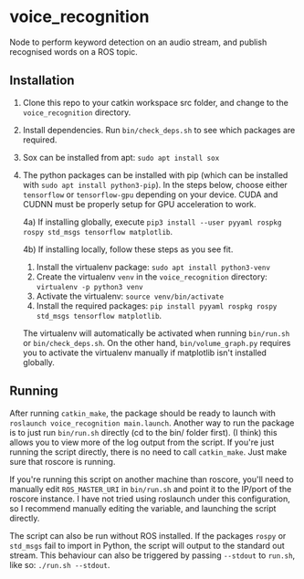 # voice_recognition
Node to perform keyword detection on an audio stream, and publish recognised words on a ROS topic.

## Installation
1. Clone this repo to your catkin workspace src folder, and change to the `voice_recognition` directory.
2. Install dependencies. Run `bin/check_deps.sh` to see which packages are required. 
3. Sox can be installed from apt: `sudo apt install sox`
4. The python packages can be installed with pip (which can be installed with `sudo apt install python3-pip`). 
In the steps below, choose either `tensorflow` or `tensorflow-gpu` depending on your device. CUDA and CUDNN must be properly setup for GPU acceleration to work.

	4a) If installing globally, execute `pip3 install --user pyyaml rospkg rospy std_msgs tensorflow matplotlib`.

	4b) If installing locally, follow these steps as you see fit.
	1. Install the virtualenv package:
	`sudo apt install python3-venv`
	2. Create the virtualenv `venv` in the `voice_recognition` directory:
	`virtualenv -p python3 venv`
	3. Activate the virtualenv:
	`source venv/bin/activate`
	4. Install the required packages:
	`pip install pyyaml rospkg rospy std_msgs tensorflow matplotlib`.

	The virtualenv will automatically be activated when running `bin/run.sh` or `bin/check_deps.sh`. On the other hand, `bin/volume_graph.py` requires you to activate the virtualenv manually if matplotlib isn't installed globally.  

## Running
After running `catkin_make`, the package should be ready to launch with `roslaunch voice_recognition main.launch`. Another way to run the package is to just run `bin/run.sh` directly (cd to the bin/ folder first). (I think) this allows you to view more of the log output from the script. If you're just running the script directly, there is no need to call `catkin_make`. Just make sure that roscore is running.

If you're running this script on another machine than roscore, you'll need to manually edit `ROS_MASTER_URI` in `bin/run.sh` and point it to the IP/port of the roscore instance. I have not tried using roslaunch under this configuration, so I recommend manually editing the variable, and launching the script directly.

The script can also be run without ROS installed. If the packages `rospy` or `std_msgs` fail to import in Python, the script will output to the standard out stream. This behaviour can also be triggered by passing `--stdout` to `run.sh`, like so: `./run.sh --stdout`.
